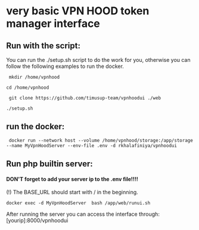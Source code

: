 # very basic VPN HOOD token manager interface

## Run with the script: 

 You can run the ./setup.sh script to do the work for you, otherwise you can follow the following examples to run the docker.
 
`` mkdir /home/vpnhood``

`` cd /home/vpnhood ``

`` git clone https://github.com/timusup-team/vpnhoodui ./web``

``./setup.sh``
## run the docker:

`` docker run --network host --volume /home/vpnhood/storage:/app/storage --name MyVpnHoodServer --env-file .env -d rkhalafiniya/vpnhoodui``

## Run php builtin server:

#### DON'T forget to add your server ip to the .env file!!!!
(!) The BASE_URL should start with / in the beginning.

``docker exec -d MyVpnHoodServer  bash /app/web/runui.sh``

After running the server you can access the interface through: 
[yourip]:8000/vpnhoodui


